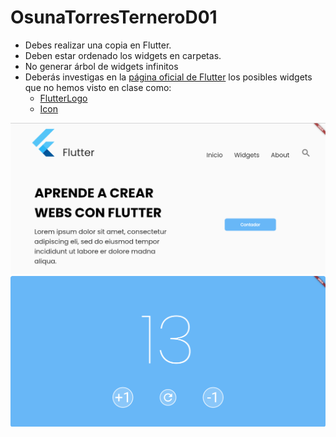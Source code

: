 # OsunaTorresTerneroD01

- Debes realizar una copia en Flutter.
- Deben estar ordenado los widgets en carpetas.
- No generar árbol de widgets infinitos
- Deberás investigas en la [página oficial de Flutter](https://docs.flutter.dev/) los posibles widgets que no hemos visto en clase como:
    - [FlutterLogo](https://api.flutter.dev/flutter/material/FlutterLogo-class.html)
    - [Icon](https://api.flutter.dev/flutter/widgets/Icon-class.html)

![Captura 1](Captura1.png)
![Captura 1](Captura2.png)

